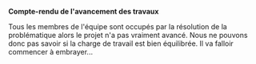 **Compte-rendu de l'avancement des travaux**

Tous les membres de l'équipe sont occupés par la résolution de la problématique alors le projet n'a pas vraiment avancé. Nous ne pouvons donc pas savoir si la charge de travail est bien équilibrée. Il va falloir commencer à embrayer...